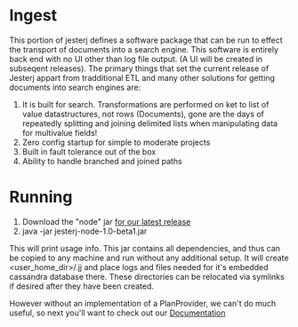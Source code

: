 # Ingest

This portion of jesterj defines a software package that can be run to effect the transport of documents into a search engine. This software is entirely back end with no UI other than log file output. (A UI will be created in subseqent releases). The primary things that set the current release of Jesterj appart from tradditional ETL and many other solutions for getting documents into search engines are:

1. It is built for search. Transformations are performed on ket to list of value datastructures, not rows (Documents), gone are the days of repeatedly splitting and joining delimited lists when manipulating data for multivalue fields! 
1. Zero config startup for simple to moderate projects
1. Built in fault tolerance out of the box
1. Ability to handle branched and joined paths

# Running

1. Download the "node" jar [for our latest release](https://github.com/nsoft/jesterj/releases/download/1.0-beta1/jesterj-node-1.0-beta1.jar)
1. java -jar jesterj-node-1.0-beta1.jar 

This will print usage info. This jar contains all dependencies, and thus can be copied to any machine and run
without any additional setup. It will create &lt;user_home_dir&gt;/.jj and place logs and files needed for it's embedded cassandra database there. These directories can be relocated via symlinks if desired after they have been created.

However without an implementation of a PlanProvider, we can't do much useful, so next you'll want to check out our [Documentation](https://github.com/nsoft/jesterj/wiki/Documentation)

